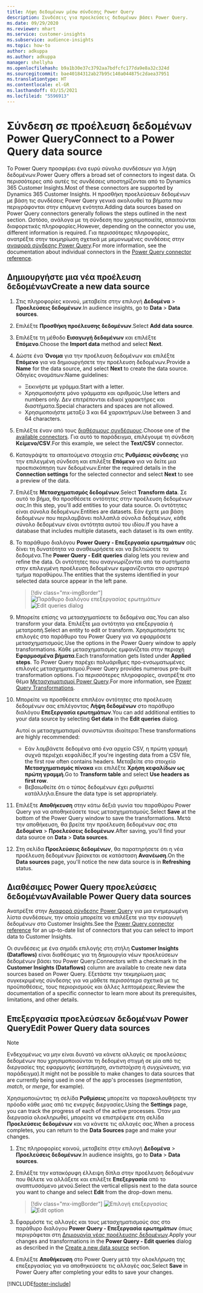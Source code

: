 ```yaml
---
title: Λήψη δεδομένων μέσω σύνδεσης Power Query
description: Συνδέσεις για προελεύσεις δεδομένων βάσει Power Query.
ms.date: 09/29/2020
ms.reviewer: mhart
ms.service: customer-insights
ms.subservice: audience-insights
ms.topic: how-to
author: adkuppa
ms.author: adkuppa
manager: shellyha
ms.openlocfilehash: b9a1b30e37c3792aa7bdfcfc177da9e8a32c324d
ms.sourcegitcommit: bae40184312ab27b95c140a044875c2daea37951
ms.translationtype: HT
ms.contentlocale: el-GR
ms.lasthandoff: 03/15/2021
ms.locfileid: "5596913"
---
```

# <a name="connect-to-a-power-query-data-source"></a><span data-ttu-id="fed93-103">Σύνδεση σε προέλευση δεδομένων Power Query</span><span class="sxs-lookup"><span data-stu-id="fed93-103">Connect to a Power Query data source</span></span>

<span data-ttu-id="fed93-104">Το Power Query προσφέρει ένα ευρύ σύνολο συνδέσεων για λήψη δεδομένων.</span><span class="sxs-lookup"><span data-stu-id="fed93-104">Power Query offers a broad set of connectors to ingest data.</span></span> <span data-ttu-id="fed93-105">Οι περισσότερες από αυτές τις συνδέσεις υποστηρίζονται από το Dynamics 365 Customer Insights.</span><span class="sxs-lookup"><span data-stu-id="fed93-105">Most of these connectors are supported by Dynamics 365 Customer Insights.</span></span> <span data-ttu-id="fed93-106">Η προσθήκη προελεύσεων δεδομένων με βάση τις συνδέσεις Power Query γενικά ακολουθεί τα βήματα που περιγράφονται στην επόμενη ενότητα.</span><span class="sxs-lookup"><span data-stu-id="fed93-106">Adding data sources based on Power Query connectors generally follows the steps outlined in the next section.</span></span> <span data-ttu-id="fed93-107">Ωστόσο, ανάλογα με τη σύνδεση που χρησιμοποιείτε, απαιτούνται διαφορετικές πληροφορίες.</span><span class="sxs-lookup"><span data-stu-id="fed93-107">However, depending on the connector you use, different information is required.</span></span> <span data-ttu-id="fed93-108">Για περισσότερες πληροφορίες, ανατρέξτε στην τεκμηρίωση σχετικά με μεμονωμένες συνδέσεις στην [αναφορά σύνδεσης Power Query](/power-query/connectors/).</span><span class="sxs-lookup"><span data-stu-id="fed93-108">For more information, see the documentation about individual connectors in the [Power Query connector reference](/power-query/connectors/).</span></span>

## <a name="create-a-new-data-source"></a><span data-ttu-id="fed93-109">Δημιουργήστε μια νέα προέλευση δεδομένων</span><span class="sxs-lookup"><span data-stu-id="fed93-109">Create a new data source</span></span>

1. <span data-ttu-id="fed93-110">Στις πληροφορίες κοινού, μεταβείτε στην επιλογή **Δεδομένα** > **Προελεύσεις δεδομένων**.</span><span class="sxs-lookup"><span data-stu-id="fed93-110">In audience insights, go to **Data** > **Data sources**.</span></span>

1. <span data-ttu-id="fed93-111">Επιλέξτε **Προσθήκη προέλευσης δεδομένων**.</span><span class="sxs-lookup"><span data-stu-id="fed93-111">Select **Add data source**.</span></span>

1. <span data-ttu-id="fed93-112">Επιλέξτε τη μέθοδο **Εισαγωγή δεδομένων** και επιλέξτε **Επόμενο**.</span><span class="sxs-lookup"><span data-stu-id="fed93-112">Choose the **Import data** method and select **Next**.</span></span>

1. <span data-ttu-id="fed93-113">Δώστε ένα **Όνομα** για την προέλευση δεδομένων και επιλέξτε **Επόμενο** για να δημιουργήσετε την προέλευση δεδομένων.</span><span class="sxs-lookup"><span data-stu-id="fed93-113">Provide a **Name** for the data source, and select **Next** to create the data source.</span></span> <span data-ttu-id="fed93-114">Οδηγίες ονομάτων:</span><span class="sxs-lookup"><span data-stu-id="fed93-114">Name guidelines:</span></span> 
   - <span data-ttu-id="fed93-115">Ξεκινήστε με γράμμα.</span><span class="sxs-lookup"><span data-stu-id="fed93-115">Start with a letter.</span></span>
   - <span data-ttu-id="fed93-116">Χρησιμοποιήστε μόνο γράμματα και αριθμούς.</span><span class="sxs-lookup"><span data-stu-id="fed93-116">Use letters and numbers only.</span></span> <span data-ttu-id="fed93-117">Δεν επιτρέπονται ειδικοί χαρακτήρες και διαστήματα.</span><span class="sxs-lookup"><span data-stu-id="fed93-117">Special characters and spaces are not allowed.</span></span>
   - <span data-ttu-id="fed93-118">Χρησιμοποιήστε μεταξύ 3 και 64 χαρακτήρων.</span><span class="sxs-lookup"><span data-stu-id="fed93-118">Use between 3 and 64 characters.</span></span>

1. <span data-ttu-id="fed93-119">Επιλέξτε έναν από τους [διαθέσιμους συνδέσμους](#available-power-query-data-sources).</span><span class="sxs-lookup"><span data-stu-id="fed93-119">Choose one of the [available connectors](#available-power-query-data-sources).</span></span> <span data-ttu-id="fed93-120">Για αυτό το παράδειγμα, επιλέγουμε τη σύνδεση **Κείμενο/CSV**.</span><span class="sxs-lookup"><span data-stu-id="fed93-120">For this example, we select the **Text/CSV** connector.</span></span>

1. <span data-ttu-id="fed93-121">Καταγράψτε τα απαιτούμενα στοιχεία στις **Ρυθμίσεις σύνδεσης** για την επιλεγμένη σύνδεση και επιλέξτε **Επόμενο** για να δείτε μια προεπισκόπηση των δεδομένων.</span><span class="sxs-lookup"><span data-stu-id="fed93-121">Enter the required details in the **Connection settings** for the selected connector and select **Next** to see a preview of the data.</span></span>

1. <span data-ttu-id="fed93-122">Επιλέξτε **Μετασχηματισμός δεδομένων**.</span><span class="sxs-lookup"><span data-stu-id="fed93-122">Select **Transform data**.</span></span> <span data-ttu-id="fed93-123">Σε αυτό το βήμα, θα προσθέσετε οντότητες στην προέλευση δεδομένων σας.</span><span class="sxs-lookup"><span data-stu-id="fed93-123">In this step, you'll add entities to your data source.</span></span> <span data-ttu-id="fed93-124">Οι οντότητες είναι σύνολα δεδομένων.</span><span class="sxs-lookup"><span data-stu-id="fed93-124">Entities are datasets.</span></span> <span data-ttu-id="fed93-125">Εάν έχετε μια βάση δεδομένων που περιλαμβάνει πολλαπλά σύνολα δεδομένων, κάθε σύνολο δεδομένων είναι οντότητα αυτού του ιδίου.</span><span class="sxs-lookup"><span data-stu-id="fed93-125">If you have a database that includes multiple datasets, each dataset is its own entity.</span></span>

1. <span data-ttu-id="fed93-126">Το παράθυρο διαλόγου **Power Query - Επεξεργασία ερωτημάτων** σάς δίνει τη δυνατότητα να αναθεωρήσετε και να βελτιώσετε τα δεδομένα.</span><span class="sxs-lookup"><span data-stu-id="fed93-126">The **Power Query - Edit queries** dialog lets you review and refine the data.</span></span> <span data-ttu-id="fed93-127">Οι οντότητες που αναγνωρίζονται από τα συστήματα στην επιλεγμένη προέλευση δεδομένων εμφανίζονται στο αριστερό τμήμα παραθύρου.</span><span class="sxs-lookup"><span data-stu-id="fed93-127">The entities that the systems identified in your selected data source appear in the left pane.</span></span>

   > [!div class="mx-imgBorder"]
   > <span data-ttu-id="fed93-128">![Παράθυρο διαλόγου επεξεργασίας ερωτημάτων](media/data-manager-configure-edit-queries.png "Παράθυρο διαλόγου επεξεργασίας ερωτημάτων")</span><span class="sxs-lookup"><span data-stu-id="fed93-128">![Edit queries dialog](media/data-manager-configure-edit-queries.png "Edit queries dialog")</span></span>

1. <span data-ttu-id="fed93-129">Μπορείτε επίσης να μετασχηματίσετε τα δεδομένα σας.</span><span class="sxs-lookup"><span data-stu-id="fed93-129">You can also transform your data.</span></span> <span data-ttu-id="fed93-130">Επιλέξτε μια οντότητα για επεξεργασία ή μετατροπή.</span><span class="sxs-lookup"><span data-stu-id="fed93-130">Select an entity to edit or transform.</span></span> <span data-ttu-id="fed93-131">Χρησιμοποιήστε τις επιλογές στο παράθυρο του Power Query για να εφαρμόσετε μετασχηματισμούς.</span><span class="sxs-lookup"><span data-stu-id="fed93-131">Use the options in the Power Query window to apply transformations.</span></span> <span data-ttu-id="fed93-132">Κάθε μετασχηματισμός εμφανίζεται στην περιοχή **Εφαρμοσμένα βήματα**.</span><span class="sxs-lookup"><span data-stu-id="fed93-132">Each transformation gets listed under **Applied steps**.</span></span> <span data-ttu-id="fed93-133">Το Power Query παρέχει πολυάριθμες προ-ενσωματωμένες επιλογές μετασχηματισμού.</span><span class="sxs-lookup"><span data-stu-id="fed93-133">Power Query provides numerous pre-built transformation options.</span></span> <span data-ttu-id="fed93-134">Για περισσότερες πληροφορίες, ανατρέξτε στο θέμα [Μετασχηματισμοί Power Query](/power-query/power-query-what-is-power-query#transformations).</span><span class="sxs-lookup"><span data-stu-id="fed93-134">For more information, see [Power Query Transformations](/power-query/power-query-what-is-power-query#transformations).</span></span>

1. <span data-ttu-id="fed93-135">Μπορείτε να προσθέσετε επιπλέον οντότητες στο προέλευση δεδομένων σας επιλέγοντας **Λήψη δεδομένων** στο παράθυρο διαλόγου **Επεξεργασία ερωτημάτων**.</span><span class="sxs-lookup"><span data-stu-id="fed93-135">You can add additional entities to your data source by selecting **Get data** in the **Edit queries** dialog.</span></span>

   <span data-ttu-id="fed93-136">Αυτοί οι μετασχηματισμοί συνιστώνται ιδιαίτερα:</span><span class="sxs-lookup"><span data-stu-id="fed93-136">These transformations are highly recommended:</span></span>

   - <span data-ttu-id="fed93-137">Εάν λαμβάνετε δεδομένα από ένα αρχείο CSV, η πρώτη γραμμή συχνά περιέχει κεφαλίδες.</span><span class="sxs-lookup"><span data-stu-id="fed93-137">If you're ingesting data from a CSV file, the first row often contains headers.</span></span> <span data-ttu-id="fed93-138">Μεταβείτε στο στοιχείο **Μετασχηματισμός πίνακα** και επιλέξτε **Χρήση κεφαλίδων ως πρώτη γραμμή**.</span><span class="sxs-lookup"><span data-stu-id="fed93-138">Go to **Transform table** and select **Use headers as first row**.</span></span>
   - <span data-ttu-id="fed93-139">Βεβαιωθείτε ότι ο τύπος δεδομένων έχει ρυθμιστεί κατάλληλα.</span><span class="sxs-lookup"><span data-stu-id="fed93-139">Ensure the data type is set appropriately.</span></span>

1. <span data-ttu-id="fed93-140">Επιλέξτε **Αποθήκευση** στην κάτω δεξιά γωνία του παραθύρου Power Query για να αποθηκεύσετε τους μετασχηματισμούς.</span><span class="sxs-lookup"><span data-stu-id="fed93-140">Select **Save** at the bottom of the Power Query window to save the transformations.</span></span> <span data-ttu-id="fed93-141">Μετά την αποθήκευση, θα βρείτε την προέλευση δεδομένων σας στα **Δεδομένα** > **Προελεύσεις δεδομένων**.</span><span class="sxs-lookup"><span data-stu-id="fed93-141">After saving, you'll find your data source on **Data** > **Data sources**.</span></span>

1. <span data-ttu-id="fed93-142">Στη σελίδα **Προελεύσεις δεδομένων**, θα παρατηρήσετε ότι η νέα προέλευση δεδομένων βρίσκεται σε κατάσταση **Ανανέωση**.</span><span class="sxs-lookup"><span data-stu-id="fed93-142">On the **Data sources** page, you'll notice the new data source is in **Refreshing** status.</span></span>

## <a name="available-power-query-data-sources"></a><span data-ttu-id="fed93-143">Διαθέσιμες Power Query προελεύσεις δεδομένων</span><span class="sxs-lookup"><span data-stu-id="fed93-143">Available Power Query data sources</span></span>

<span data-ttu-id="fed93-144">Ανατρέξτε στην [Αναφορά σύνδεσης Power Query](/power-query/connectors/) για μια ενημερωμένη λίστα συνδέσεων, την οποία μπορείτε να επιλέξετε για την εισαγωγή δεδομένων στο Customer Insights.</span><span class="sxs-lookup"><span data-stu-id="fed93-144">See the [Power Query connector reference](/power-query/connectors/) for an up-to-date list of connectors that you can select to import data to Customer Insights.</span></span> 

<span data-ttu-id="fed93-145">Οι συνδέσεις με ένα σημάδι επιλογής στη στήλη **Customer Insights (Dataflows)** είναι διαθέσιμες για τη δημιουργία νέων προελεύσεων δεδομένων βάσει του Power Query.</span><span class="sxs-lookup"><span data-stu-id="fed93-145">Connectors with a checkmark in the **Customer Insights (Dataflows)** column are available to create new data sources based on Power Query.</span></span> <span data-ttu-id="fed93-146">Εξετάστε την τεκμηρίωση μιας συγκεκριμένης σύνδεσης για να μάθετε περισσότερα σχετικά με τις προϋποθέσεις, τους περιορισμούς και άλλες λεπτομέρειες.</span><span class="sxs-lookup"><span data-stu-id="fed93-146">Review the documentation of a specific connector to learn more about its prerequisites, limitations, and other details.</span></span>

## <a name="edit-power-query-data-sources"></a><span data-ttu-id="fed93-147">Επεξεργασία προελεύσεων δεδομένων Power Query</span><span class="sxs-lookup"><span data-stu-id="fed93-147">Edit Power Query data sources</span></span>

> [!NOTE]
> <span data-ttu-id="fed93-148">Ενδεχομένως να μην είναι δυνατό να κάνετε αλλαγές σε προελεύσεις δεδομένων που χρησιμοποιούνται τη δεδομένη στιγμή σε μία από τις διεργασίες της εφαρμογής (*κατάτμηση*, *αντιστοίχιση* ή *συγχώνευση*, για παράδειγμα).</span><span class="sxs-lookup"><span data-stu-id="fed93-148">It might not be possible to make changes to data sources that are currently being used in one of the app's processes (*segmentation*, *match*, or *merge*, for example).</span></span> 
>
> <span data-ttu-id="fed93-149">Χρησιμοποιώντας τη σελίδα **Ρυθμίσεις** μπορείτε να παρακολουθήσετε την πρόοδο κάθε μιας από τις ενεργές διεργασίες.</span><span class="sxs-lookup"><span data-stu-id="fed93-149">Using the **Settings** page, you can track the progress of each of the active processes.</span></span> <span data-ttu-id="fed93-150">Όταν μια διεργασία ολοκληρωθεί, μπορείτε να επιστρέψετε στη σελίδα **Προελεύσεις δεδομένων** και να κάνετε τις αλλαγές σας.</span><span class="sxs-lookup"><span data-stu-id="fed93-150">When a process completes, you can return to the **Data Sources** page and make your changes.</span></span>

1. <span data-ttu-id="fed93-151">Στις πληροφορίες κοινού, μεταβείτε στην επιλογή **Δεδομένα** > **Προελεύσεις δεδομένων**.</span><span class="sxs-lookup"><span data-stu-id="fed93-151">In audience insights, go to **Data** > **Data sources**.</span></span>

2. <span data-ttu-id="fed93-152">Επιλέξτε την κατακόρυφη έλλειψη δίπλα στην προέλευση δεδομένων που θέλετε να αλλάξετε και επιλέξτε **Επεξεργασία** από το αναπτυσσόμενο μενού.</span><span class="sxs-lookup"><span data-stu-id="fed93-152">Select the vertical ellipsis next to the data source you want to change and select **Edit** from the drop-down menu.</span></span>

   > [!div class="mx-imgBorder"]
   > <span data-ttu-id="fed93-153">![Επιλογή επεξεργασίας](media/edit-option-data-sources.png "Επιλογή επεξεργασίας")</span><span class="sxs-lookup"><span data-stu-id="fed93-153">![Edit option](media/edit-option-data-sources.png "Edit option")</span></span>

3. <span data-ttu-id="fed93-154">Εφαρμόστε τις αλλαγές και τους μετασχηματισμούς σας στο παράθυρο διαλόγου **Power Query - Επεξεργασία ερωτημάτων** όπως περιγράφεται στη [Δημιουργία νέας προέλευσης δεδομένων](#create-a-new-data-source).</span><span class="sxs-lookup"><span data-stu-id="fed93-154">Apply your changes and transformations in the **Power Query - Edit queries** dialog as described in the [Create a new data source](#create-a-new-data-source) section.</span></span>

4. <span data-ttu-id="fed93-155">Επιλέξτε **Αποθήκευση** στο Power Query μετά την ολοκλήρωση της επεξεργασίας για να αποθηκεύσετε τις αλλαγές σας.</span><span class="sxs-lookup"><span data-stu-id="fed93-155">Select **Save** in Power Query after completing your edits to save your changes.</span></span>


[!INCLUDE[footer-include](../includes/footer-banner.md)]